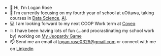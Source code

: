 - 👋 Hi, I’m Logan Rose
- 🌱 I’m currently focusing on my fourth year of school at uOttawa, taking courses in [Data Science](https://github.com/Logan-Rose/Data-Science-Project), [AI](https://github.com/Logan-Rose/ASL-transcriber).
- 💻 I am looking forward to my next COOP Work term at [Coveo](https://www.coveo.com/en)
- 💥 I have been having lots of fun (...and procrastinating my school work by) working on [My Jeopardy Game](https://github.com/Logan-Rose/jeopardy-game)
- 📫 Send me an email at logan.rose0329@gmail.com or connect with me on [Linkedin](https://www.linkedin.com/in/logan-rose/)
